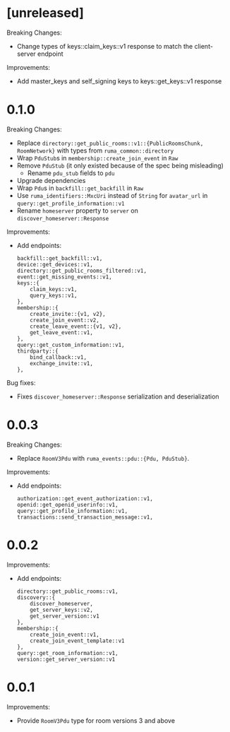 # [unreleased]

Breaking Changes:

* Change types of keys::claim_keys::v1 response to match the client-server endpoint

Improvements:

* Add master_keys and self_signing keys to keys::get_keys::v1 response

# 0.1.0

Breaking Changes:

* Replace `directory::get_public_rooms::v1::{PublicRoomsChunk, RoomNetwork}` with types from
  `ruma_common::directory`
* Wrap `PduStub`s in `membership::create_join_event` in `Raw`
* Remove `PduStub` (it only existed because of the spec being misleading)
  * Rename `pdu_stub` fields to `pdu`
* Upgrade dependencies
* Wrap `Pdu`s in `backfill::get_backfill` in `Raw`
* Use `ruma_identifiers::MxcUri` instead of `String` for `avatar_url` in
  `query::get_profile_information::v1`
* Rename `homeserver` property to `server` on `discover_homeserver::Response`

Improvements:

* Add endpoints:

  ```
  backfill::get_backfill::v1,
  device::get_devices::v1,
  directory::get_public_rooms_filtered::v1,
  event::get_missing_events::v1,
  keys::{
      claim_keys::v1,
      query_keys::v1,
  },
  membership::{
      create_invite::{v1, v2},
      create_join_event::v2,
      create_leave_event::{v1, v2},
      get_leave_event::v1,
  },
  query::get_custom_information::v1,
  thirdparty::{
      bind_callback::v1,
      exchange_invite::v1,
  },
  ```

Bug fixes:

* Fixes `discover_homeserver::Response` serialization and deserialization

# 0.0.3

Breaking Changes:

* Replace `RoomV3Pdu` with `ruma_events::pdu::{Pdu, PduStub}`.

Improvements:

* Add endpoints:

  ```
  authorization::get_event_authorization::v1,
  openid::get_openid_userinfo::v1,
  query::get_profile_information::v1,
  transactions::send_transaction_message::v1,
  ```

# 0.0.2

Improvements:

* Add endpoints:

  ```
  directory::get_public_rooms::v1,
  discovery::{
      discover_homeserver,
      get_server_keys::v2,
      get_server_version::v1
  },
  membership::{
      create_join_event::v1,
      create_join_event_template::v1
  },
  query::get_room_information::v1,
  version::get_server_version::v1
  ```

# 0.0.1

Improvements:

* Provide `RoomV3Pdu` type for room versions 3 and above
